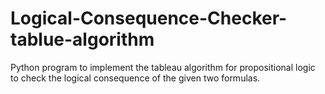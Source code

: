 # Logical-Consequence-Checker-tablue-algorithm
Python program to implement the tableau algorithm for propositional logic to check the logical consequence of the given two formulas.
